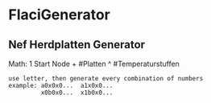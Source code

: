 # FlaciGenerator
Nef Herdplatten Generator
--------------------------
Math:
    1 Start Node + #Platten ^ #Temperaturstuffen

    use letter, then generate every combination of numbers
    example: a0x0x0...  a1x0x0...
             x0b0x0...  x1b0x0...